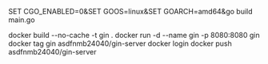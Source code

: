 SET CGO_ENABLED=0&SET GOOS=linux&SET GOARCH=amd64&go build main.go

docker build --no-cache -t gin .
docker run -d --name gin -p 8080:8080 gin
docker tag gin asdfnmb24040/gin-server
docker login
docker push asdfnmb24040/gin-server  
